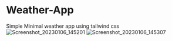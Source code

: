 # Weather-App
Simple Minimal  weather app using tailwind css
![Screenshot_20230106_145201](https://user-images.githubusercontent.com/98267696/210971294-4b815325-69a1-4569-aa26-13da2b64cc12.png)
![Screenshot_20230106_145307](https://user-images.githubusercontent.com/98267696/210971314-c8624455-e1c5-46f4-9c4b-93010b54824c.png)
